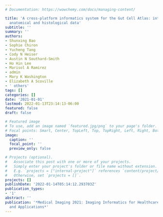 ```yaml
---
# Documentation: https://wowchemy.com/docs/managing-content/

title: 'A cross-platform informatics system for the Gut Cell Atlas: integrating clinical,
  anatomical and histological data'
subtitle: ''
summary: ''
authors:
- Shunxing Bao
- Sophie Chiron
- Yucheng Tang
- Cody N Heiser
- Austin N Southard-Smith
- Ho Hin Lee
- Marisol A Ramirez
- admin
- Mary K Washington
- Elizabeth A Scoville
- ' others'
tags: []
categories: []
date: '2021-01-01'
lastmod: 2022-01-13T23:14:13-06:00
featured: false
draft: false

# Featured image
# To use, add an image named `featured.jpg/png` to your page's folder.
# Focal points: Smart, Center, TopLeft, Top, TopRight, Left, Right, BottomLeft, Bottom, BottomRight.
image:
  caption: ''
  focal_point: ''
  preview_only: false

# Projects (optional).
#   Associate this post with one or more of your projects.
#   Simply enter your project's folder or file name without extension.
#   E.g. `projects = ["internal-project"]` references `content/project/deep-learning/index.md`.
#   Otherwise, set `projects = []`.
projects: []
publishDate: '2022-01-14T05:14:12.293703Z'
publication_types:
- '1'
abstract: ''
publication: '*Medical Imaging 2021: Imaging Informatics for Healthcare, Research,
  and Applications*'
---
```

